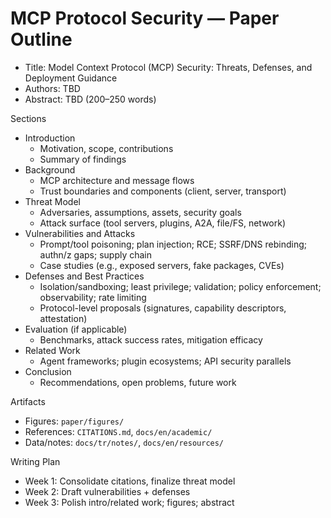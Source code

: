 # MCP Protocol Security — Paper Outline

- Title: Model Context Protocol (MCP) Security: Threats, Defenses, and Deployment Guidance
- Authors: TBD
- Abstract: TBD (200–250 words)

Sections
- Introduction
  - Motivation, scope, contributions
  - Summary of findings
- Background
  - MCP architecture and message flows
  - Trust boundaries and components (client, server, transport)
- Threat Model
  - Adversaries, assumptions, assets, security goals
  - Attack surface (tool servers, plugins, A2A, file/FS, network)
- Vulnerabilities and Attacks
  - Prompt/tool poisoning; plan injection; RCE; SSRF/DNS rebinding; authn/z gaps; supply chain
  - Case studies (e.g., exposed servers, fake packages, CVEs)
- Defenses and Best Practices
  - Isolation/sandboxing; least privilege; validation; policy enforcement; observability; rate limiting
  - Protocol-level proposals (signatures, capability descriptors, attestation)
- Evaluation (if applicable)
  - Benchmarks, attack success rates, mitigation efficacy
- Related Work
  - Agent frameworks; plugin ecosystems; API security parallels
- Conclusion
  - Recommendations, open problems, future work

Artifacts
- Figures: `paper/figures/`
- References: `CITATIONS.md`, `docs/en/academic/`
- Data/notes: `docs/tr/notes/`, `docs/en/resources/`

Writing Plan
- Week 1: Consolidate citations, finalize threat model
- Week 2: Draft vulnerabilities + defenses
- Week 3: Polish intro/related work; figures; abstract

